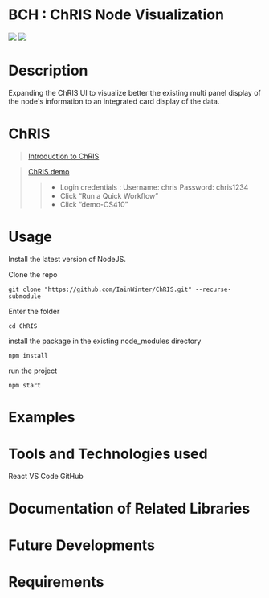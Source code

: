 # BCH : ChRIS Node Visualization
<img src="https://img.shields.io/badge/Version-1.0-informational.svg?logo=LOGO"> 
<img src="https://img.shields.io/badge/License-MIT-informational.svg?logo=LOGO"> 

# Description
Expanding the ChRIS UI to visualize better the existing multi panel display of the node's information to an integrated card display of the data.


# ChRIS
> [Introduction to ChRIS](http://chrisproject.org/for-users)

> [ChRIS demo](https://nightly.chrisproject.org/)
>> * Login credentials : 
>>      Username: chris
>>      Password: chris1234
>> * Click “Run a Quick Workflow”
>> * Click “demo-CS410”


# Usage
Install the latest version of NodeJS.

Clone the repo

```
git clone "https://github.com/IainWinter/ChRIS.git" --recurse-submodule
```

Enter the folder

```
cd ChRIS
```

install the package in the existing node_modules directory

```
npm install
```

run the project

```
npm start
```

# Examples

# Tools and Technologies used
React
VS Code
GitHub


# Documentation of Related Libraries

# Future Developments

# Requirements

